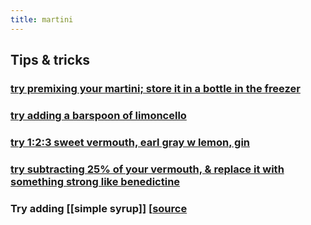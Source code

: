 ```yaml
---
title: martini
---
```


## Tips & tricks
### [try premixing your martini; store it in a bottle in the freezer](https://punchdrink.com/articles/the-freeze-ahead-bottled-cocktail-martini-recipe/)
### [try adding a barspoon of limoncello](https://themartinisocialist.com/2014/09/22/the-man-from-the-alphabet-agencies/)
### [try 1:2:3 sweet vermouth, earl gray w lemon, gin](https://themartinisocialist.com/2014/08/25/earl-grey-martini/)
### [try subtracting 25% of your vermouth, & replace it with something strong like benedictine](https://www.youtube.com/watch?v=bvuFw8S-V3o&t=202s)
### Try adding [[simple syrup]] \[[source](https://punchdrink.com/articles/put-simple-syrup-in-your-martini-cocktail-recipe-seriously/)
